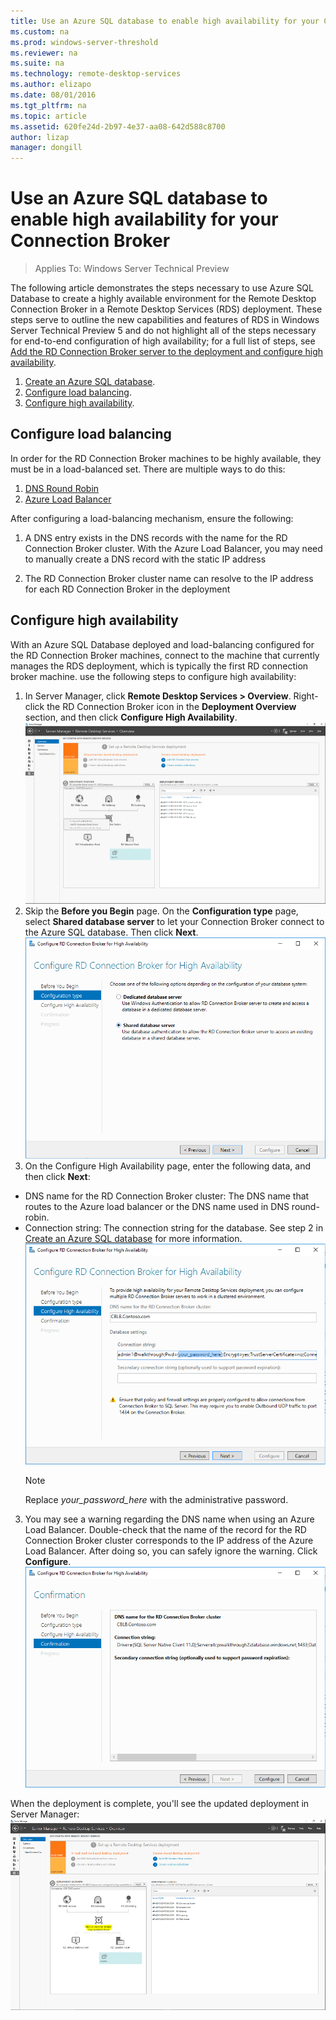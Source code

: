 ```yaml
---
title: Use an Azure SQL database to enable high availability for your Connection Broker
ms.custom: na
ms.prod: windows-server-threshold
ms.reviewer: na
ms.suite: na
ms.technology: remote-desktop-services
ms.author: elizapo
ms.date: 08/01/2016  
ms.tgt_pltfrm: na
ms.topic: article
ms.assetid: 620fe24d-2b97-4e37-aa08-642d588c8700
author: lizap
manager: dongill
---
```

# Use an Azure SQL database to enable high availability for your Connection Broker

>Applies To: Windows Server Technical Preview

The following article demonstrates the steps necessary to use Azure SQL Database to create a highly available environment for the Remote Desktop Connection Broker in a Remote Desktop Services (RDS) deployment. These steps serve to outline the new capabilities and features of RDS in Windows Server Technical Preview 5 and do not highlight all of the steps necessary for end-to-end configuration of high availability; for a full list of steps, see [Add the RD Connection Broker server to the deployment and configure high availability](Add-the-RD-Connection-Broker-server-to-the-deployment-and-configure-high-availability.md).  
  
1. [Create an Azure SQL database](Create-an-Azure-SQL-database-for-the-RD-Connection-Broker.md).  
2. [Configure load balancing](#configure-load-balancing).  
3. [Configure high availability](#configure-high-availability).  
  
## Configure load balancing  
  
In order for the RD Connection Broker machines to be highly available, they must be in a load-balanced set. There are multiple ways to do this:   
1. [DNS Round Robin](https://technet.microsoft.com/library/cc772506.aspx)   
2. [Azure Load Balancer](https://azure.microsoft.com/documentation/articles/load-balancer-get-started-ilb-arm-portal/)   
  
After configuring a load-balancing mechanism, ensure the following:   
  
1. A DNS entry exists in the DNS records with the name for the RD Connection Broker cluster. With the Azure Load Balancer, you may need to manually create a DNS record with the static IP address   
  
2. The RD Connection Broker cluster name can resolve to the IP address for each RD Connection Broker in the deployment   
  
## Configure high availability  
  
With an Azure SQL Database deployed and load-balancing configured for the RD Connection Broker machines, connect to the machine that currently manages the RDS deployment, which is typically the first RD connection broker machine. use the following steps to configure high availability:  
  
1. In Server Manager, click **Remote Desktop Services > Overview**. Right-click the RD Connection Broker icon in the **Deployment Overview** section, and then click **Configure High Availability**.    
![RD Connection Broker in Server Manager](media/RD-Connection-Broker-in-Server-Manager.png)  
2. Skip the **Before you Begin** page. On the **Configuration type** page, select **Shared database server** to let your Connection Broker connect to the Azure SQL database. Then click **Next**.    
 ![Configure RD Connection Broker for High Availability](media/Configure-RD-Connection-Broker-for-High-Availability.png)   
3. On the Configure High Availability page, enter the following data, and then click **Next**:  
- DNS name for the RD Connection Broker cluster: The DNS name that routes to the Azure load balancer or the DNS name used in DNS round-robin.  
- Connection string: The connection string for the database. See step 2 in [Create an Azure SQL database](Create-an-Azure-SQL-database-for-the-RD-Connection-Broker.md) for more information.   
![Configure RD Connection Broker - cluster settings](media/Configure-RD-Connection-Broker---cluster-settings.png)  
    > [!NOTE]
    > Replace *your_password_here* with the administrative password.    
        
      
3. You may see a warning regarding the DNS name when using an Azure Load Balancer. Double-check that the name of the record for the RD Connection Broker cluster corresponds to the IP address of the Azure Load Balancer. After doing so, you can safely ignore the warning. Click **Configure**.  
![Configure RD Connection Broker for High Availability - confirmation](media/Configure-RD-Connection-Broker-for-High-Availability---confirmation.png)   
  
When the deployment is complete, you'll see the updated deployment in Server Manager:  
![A highly available RD Connection Broker cluster](media/A-highly-available-RD-Connection-Broker-cluster.png)


